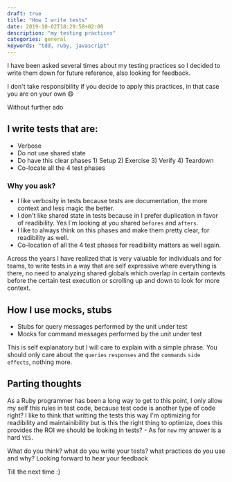 ```yaml
---
draft: true
title: "How I write tests"
date: 2019-10-02T18:29:58+02:00
description: "my testing practices"
categories: general
keywords: "tdd, ruby, javascript"
---
```


I have been asked several times about my testing practices so I decided to write them down for future reference, also looking for feedback.

I don't take responsibility if you decide to apply this practices, in that case you are on your own :smile:

Without further ado

## I write tests that are:

- Verbose
- Do not use shared state
- Do have this clear phases 1) Setup 2) Exercise 3) Verify 4) Teardown
- Co-locate all the 4 test phases

### Why you ask?

- I like verbosity in tests because tests are documentation, the more context and less magic the better.
- I don't like shared state in tests because in I prefer duplication in favor of readibility. Yes I'm looking at you shared `befores` and `afters`.
- I like to always think on this phases and make them pretty clear, for readibility as well.
- Co-location of all the 4 test phases for readibility matters as well again.

Across the years I have realized that is very valuable for individuals and for teams, to write tests in a way that are self expressive where everything is there, no need to analyzing shared globals which overlap in certain contexts before the certain test execution or scrolling up and down to look for more context.

## How I use mocks, stubs

- Stubs for query messages performed by the unit under test
- Mocks for command messages performed by the unit under test

This is self explanatory but I will care to explain with a simple phrase. You should only care about the `queries` `responses` and the `commands` `side effects`, nothing more.

## Parting thoughts

As a Ruby programmer has been a long way to get to this point, I only allow my self this rules in test code, because test code is another type of code right? I like to think that writting the tests this way I'm optimizing for readibility and maintainibility but is this the right thing to optimize, does this provides the ROI we should be looking in tests? - As for `now` my answer is a hard `YES.`

What do you think? what do you write your tests? what practices do you use and why? 
Looking forward to hear your feedback

Till the next time :}
